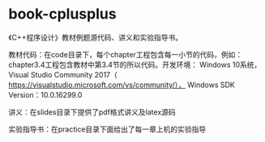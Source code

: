 # book-cplusplus
《C++程序设计》教材例题源代码、讲义和实验指导书。

教材代码：在code目录下，每个chapter工程包含每一小节的代码，例如：chapter3.4工程包含教材中第3.4节的所以代码。开发环境： Windows 10系统， Visual Studio Community 2017（ https://visualstudio.microsoft.com/vs/community/）， Windows SDK Version：10.0.16299.0

讲义：在slides目录下提供了pdf格式讲义及latex源码

实验指导书：在practice目录下面给出了每一章上机的实验指导